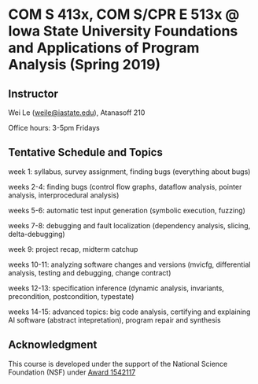 # COM S 413x, COM S/CPR E 513x @ Iowa State University Foundations and Applications of Program Analysis (Spring 2019) #

## Instructor ## 
Wei Le (weile@iastate.edu), Atanasoff 210

Office hours: 3-5pm Fridays

## Tentative Schedule and Topics ##
week 1: syllabus, survey assignment, finding bugs (everything about bugs)

weeks 2-4: finding bugs (control flow graphs, dataflow analysis, pointer analysis, interprocedural analysis)

weeks 5-6: automatic test input generation (symbolic execution, fuzzing)

weeks 7-8: debugging and fault localization (dependency analysis, slicing, delta-debugging)

week 9: project recap, midterm catchup 

weeks 10-11: analyzing software changes and versions (mvicfg, differential analysis, testing and debugging, change contract)

weeks 12-13: specification inference (dynamic analysis, invariants, precondition, postcondition, typestate)

weeks 14-15: advanced topics: big code analysis, certifying and explaining AI software (abstract intepretation), program repair and synthesis

## Acknowledgment ##
This course is developed under the support of the National Science Foundation (NSF) under <a href="http://www.nsf.gov/awardsearch/showAward?AWD_ID=1542117">Award 1542117
